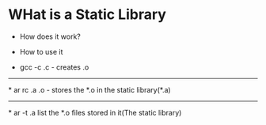 # WHat is a Static Library
* How does it work? 
* How to use it 

 * gcc -c <filename>.c - creates <filename>.o
<hr>
 *  ar rc <filename>.a <filename>.o - stores the *.o in the static library(*.a)   
<hr>
 * ar -t <filename>.a list the *.o files stored in it(The static library)
